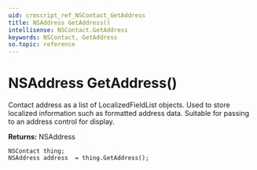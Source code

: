 ```yaml
---
uid: crmscript_ref_NSContact_GetAddress
title: NSAddress GetAddress()
intellisense: NSContact.GetAddress
keywords: NSContact, GetAddress
so.topic: reference
---
```


# NSAddress GetAddress()

Contact address as  a list of LocalizedFieldList objects. Used to store localized information such as formatted address data. Suitable for passing to an address control for display. 

**Returns:** NSAddress

```crmscript
NSContact thing;
NSAddress address  = thing.GetAddress();
```

